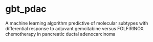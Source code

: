 # gbt_pdac
A machine learning algorithm predictive of molecular subtypes with differential response to adjuvant gemcitabine versus FOLFIRINOX chemotherapy in pancreatic ductal adenocarcinoma
